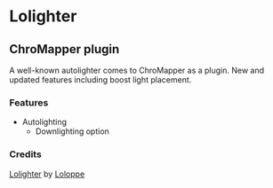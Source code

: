 # Lolighter

## ChroMapper plugin

A well-known autolighter comes to ChroMapper as a plugin. New and updated features including boost light placement.

### Features

-   Autolighting
    -   Downlighting option

### Credits

[Lolighter](https://github.com/Loloppe/Lolighter) by [Loloppe](https://github.com/Loloppe)
